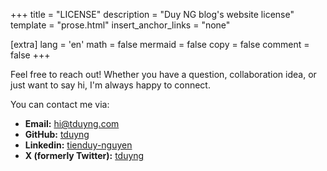 +++
title = "LICENSE"
description = "Duy NG blog's website license"
template = "prose.html"
insert_anchor_links = "none"

[extra]
lang = 'en'
math = false
mermaid = false
copy = false
comment = false
+++

Feel free to reach out! Whether you have a question, collaboration idea, or just want to say hi, I'm always happy to connect.

You can contact me via:

- **Email:** [hi@tduyng.com](mailto:hi@tduyng.com)
- **GitHub:** [tduyng](https://github.com/tduyng)
- **Linkedin:** [tienduy-nguyen](https://www.linkedin.com/in/tienduy-nguyen/)
- **X (formerly Twitter):** [tduyng](https://x.com/tduyng)